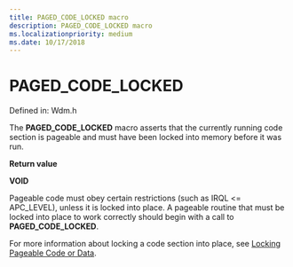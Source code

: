 ```yaml
---
title: PAGED_CODE_LOCKED macro
description: PAGED_CODE_LOCKED macro
ms.localizationpriority: medium
ms.date: 10/17/2018
---
```


# PAGED_CODE_LOCKED

Defined in: Wdm.h

The **PAGED_CODE_LOCKED** macro asserts that the currently running code section is pageable and must have been locked into memory before it was run.

**Return value**

**VOID**

Pageable code must obey certain restrictions (such as IRQL <= APC_LEVEL), unless it is locked into place. A pageable routine that must be locked into place to work correctly should begin with a call to **PAGED_CODE_LOCKED**.

For more information about locking a code section into place, see [Locking Pageable Code or Data](locking-pageable-code-or-data.md).


